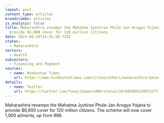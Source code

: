 ```yaml
---
layout: post
content_type: articles
breadcrumbs: articles
is_analysis: false
title: Maharashtra revamps the Mahatma Jyotirao Phule Jan Arogya Yojana to
  provide $6,900 cover for 120 million citizens
date: 2023-06-28T14:35:58.729Z
states:
  - Maharashtra
sectors:
  - Health
subsectors:
  - Financing and Payment
sources:
  - name: Hindustan Times
    url: https://www.hindustantimes.com/cities/others/maharashtra-becomes-first-state-in-india-to-introduce-universal-healthcare-policy-101687548367220.html
details:
  - name: Twitter
    url: https://twitter.com/TanajiSawant4MH/status/1674020692390731777?s=20
---
```

Maharashtra revamps the Mahatma Jyotirao Phule Jan Arogya Yojana to provide $6,900 cover for 120 million citizens. The scheme will now cover 1,900 ailments, up from 996.